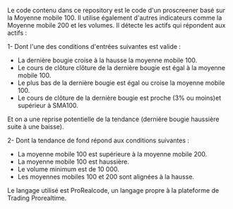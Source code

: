 Le code contenu dans ce repository est le code d'un proscreener basé sur la Moyenne mobile 100.
Il utilise également d'autres indicateurs comme la Moyenne mobile 200 et les volumes.
Il détecte les actifs qui répondent aux actifs :

1- Dont l'une des conditions d'entrées suivantes est valide :
* La dernière bougie croise à la hausse la moyenne mobile 100.
* Le cours de clôture clôture de la dernière bougie est égal à la moyenne mobile 100.
* Le plus bas de la dernière bougie est égal ou croise la moyenne mobile 100.
* Le cours de clôture de la dernière bougie est proche (3% ou moins)et supérieur à SMA100.

Et on a une reprise potentielle de la tendance (dernière bougie haussière suite à une baisse).

2- Dont la tendance de fond répond aux conditions suivantes :
* La moyenne mobile 100 est supérieure à la moyenne mobile 200.
* La moyenne mobile 100 est haussière.
* Le volume minimum est de 10 000.
* Les moyennes mobiles 100 et 200 sont alignées à la hausse. 

Le langage utilisé est ProRealcode, un langage propre à la plateforme de Trading Prorealtime.
